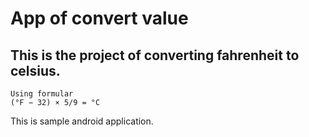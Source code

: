 # App of convert value

## This is the project of converting fahrenheit to celsius.

```
Using formular 
(°F − 32) × 5/9 = °C

```
This is sample android application.
